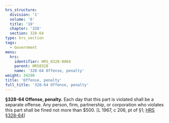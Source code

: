 ```yaml
---
hrs_structure:
  division: '1'
  volume: '6'
  title: '19'
  chapter: '328'
  section: 328-64
type: hrs_section
tags:
  - Government
menu:
  hrs:
    identifier: HRS_0328-0064
    parent: HRS0328
    name: '328-64 Offense, penalty'
weight: 34290
title: 'Offense, penalty'
full_title: '328-64 Offense, penalty'
---
```

**§328-64 Offense, penalty.** Each day that this part is violated shall be a separate offense. Any person, firm, partnership, or corporation who violates this part shall be fined not more than $500\. [L 1967, c 206, pt of §1; [HRS §328-64](/title-19/chapter-328/section-328-64/)]